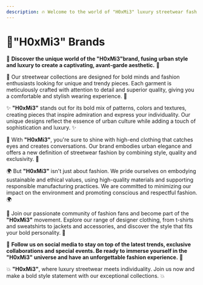 ```yaml
---
description: 🔥 Welcome to the world of "H0xMi3" luxury streetwear fashion! 🔥
---
```


# 👕"H0xMi3" Brands



🌟 **Discover the unique world of the "H0xMi3"brand, fusing urban style and luxury to create a captivating, avant-garde aesthetic.** 🌟



👕 Our streetwear collections are designed for bold minds and fashion enthusiasts looking for unique and trendy pieces. Each garment is meticulously crafted with attention to detail and superior quality, giving you a comfortable and stylish wearing experience. 👖



✨ **"H0xMi3"** stands out for its bold mix of patterns, colors and textures, creating pieces that inspire admiration and express your individuality. Our unique designs reflect the essence of urban culture while adding a touch of sophistication and luxury. ✨



💎 With **"H0xMi3"**, you're sure to shine with high-end clothing that catches eyes and creates conversations. Our brand embodies urban elegance and offers a new definition of streetwear fashion by combining style, quality and exclusivity. 💎



🌍 But **"H0xMi3"** isn't just about fashion. We pride ourselves on embodying sustainable and ethical values, using high-quality materials and supporting responsible manufacturing practices. We are committed to minimizing our impact on the environment and promoting conscious and respectful fashion. 🌍



🤝 Join our passionate community of fashion fans and become part of the **"H0xMi3"** movement. Explore our range of designer clothing, from t-shirts and sweatshirts to jackets and accessories, and discover the style that fits your bold personality. 🤝



📱 **Follow us on social media to stay on top of the latest trends, exclusive collaborations and special events. Be ready to immerse yourself in the "H0xMi3" universe and have an unforgettable fashion experience.** 📱



💥 **"H0xMi3"**, where luxury streetwear meets individuality. Join us now and make a bold style statement with our exceptional collections. 💥

